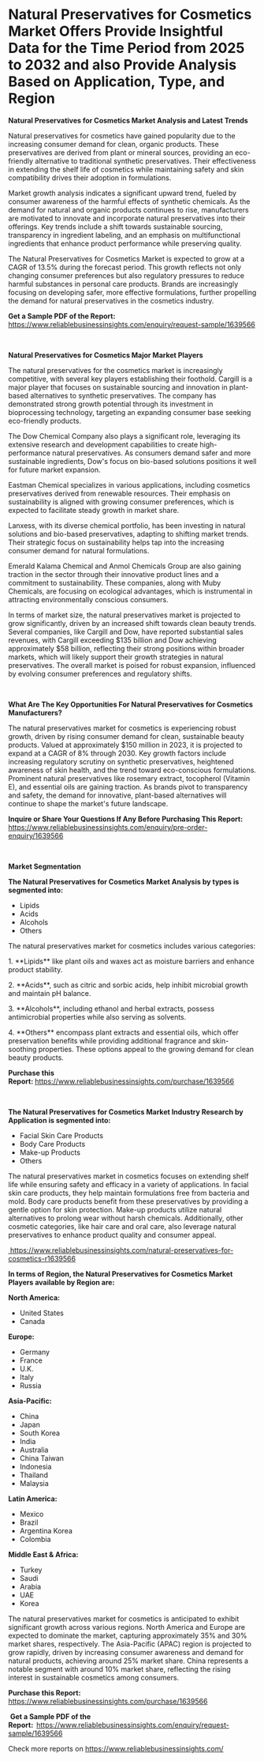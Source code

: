 <p><h1>Natural Preservatives for Cosmetics Market Offers Provide Insightful Data for the Time Period from 2025 to 2032 and also Provide Analysis Based on Application, Type, and Region</h1></p><p><strong>Natural Preservatives for Cosmetics Market Analysis and Latest Trends</strong></p>
<p><p>Natural preservatives for cosmetics have gained popularity due to the increasing consumer demand for clean, organic products. These preservatives are derived from plant or mineral sources, providing an eco-friendly alternative to traditional synthetic preservatives. Their effectiveness in extending the shelf life of cosmetics while maintaining safety and skin compatibility drives their adoption in formulations.</p><p>Market growth analysis indicates a significant upward trend, fueled by consumer awareness of the harmful effects of synthetic chemicals. As the demand for natural and organic products continues to rise, manufacturers are motivated to innovate and incorporate natural preservatives into their offerings. Key trends include a shift towards sustainable sourcing, transparency in ingredient labeling, and an emphasis on multifunctional ingredients that enhance product performance while preserving quality.</p><p>The Natural Preservatives for Cosmetics Market is expected to grow at a CAGR of 13.5% during the forecast period. This growth reflects not only changing consumer preferences but also regulatory pressures to reduce harmful substances in personal care products. Brands are increasingly focusing on developing safer, more effective formulations, further propelling the demand for natural preservatives in the cosmetics industry.</p></p>
<p><strong>Get a Sample PDF of the Report:&nbsp;</strong> <a href="https://www.reliablebusinessinsights.com/enquiry/request-sample/1639566?utm_campaign=1106&utm_medium=2&utm_source=Github&utm_content=ia&utm_term=30012025&utm_id=natural-preservatives-for-cosmetics">https://www.reliablebusinessinsights.com/enquiry/request-sample/1639566</a></p>
<p>&nbsp;</p>
<p><strong>Natural Preservatives for Cosmetics Major Market Players</strong></p>
<p><p>The natural preservatives for the cosmetics market is increasingly competitive, with several key players establishing their foothold. Cargill is a major player that focuses on sustainable sourcing and innovation in plant-based alternatives to synthetic preservatives. The company has demonstrated strong growth potential through its investment in bioprocessing technology, targeting an expanding consumer base seeking eco-friendly products.</p><p>The Dow Chemical Company also plays a significant role, leveraging its extensive research and development capabilities to create high-performance natural preservatives. As consumers demand safer and more sustainable ingredients, Dow's focus on bio-based solutions positions it well for future market expansion.</p><p>Eastman Chemical specializes in various applications, including cosmetics preservatives derived from renewable resources. Their emphasis on sustainability is aligned with growing consumer preferences, which is expected to facilitate steady growth in market share.</p><p>Lanxess, with its diverse chemical portfolio, has been investing in natural solutions and bio-based preservatives, adapting to shifting market trends. Their strategic focus on sustainability helps tap into the increasing consumer demand for natural formulations.</p><p>Emerald Kalama Chemical and Anmol Chemicals Group are also gaining traction in the sector through their innovative product lines and a commitment to sustainability. These companies, along with Muby Chemicals, are focusing on ecological advantages, which is instrumental in attracting environmentally conscious consumers.</p><p>In terms of market size, the natural preservatives market is projected to grow significantly, driven by an increased shift towards clean beauty trends. Several companies, like Cargill and Dow, have reported substantial sales revenues, with Cargill exceeding $135 billion and Dow achieving approximately $58 billion, reflecting their strong positions within broader markets, which will likely support their growth strategies in natural preservatives. The overall market is poised for robust expansion, influenced by evolving consumer preferences and regulatory shifts.</p></p>
<p>&nbsp;</p>
<p><strong>What Are The Key Opportunities For Natural Preservatives for Cosmetics Manufacturers?</strong></p>
<p><p>The natural preservatives market for cosmetics is experiencing robust growth, driven by rising consumer demand for clean, sustainable beauty products. Valued at approximately $150 million in 2023, it is projected to expand at a CAGR of 8% through 2030. Key growth factors include increasing regulatory scrutiny on synthetic preservatives, heightened awareness of skin health, and the trend toward eco-conscious formulations. Prominent natural preservatives like rosemary extract, tocopherol (Vitamin E), and essential oils are gaining traction. As brands pivot to transparency and safety, the demand for innovative, plant-based alternatives will continue to shape the market's future landscape.</p></p>
<p><strong>Inquire or Share Your Questions If Any Before Purchasing This Report:</strong> <a href="https://www.reliablebusinessinsights.com/enquiry/pre-order-enquiry/1639566?utm_campaign=1106&utm_medium=2&utm_source=Github&utm_content=ia&utm_term=30012025&utm_id=natural-preservatives-for-cosmetics">https://www.reliablebusinessinsights.com/enquiry/pre-order-enquiry/1639566</a></p>
<p>&nbsp;</p>
<p><strong>Market Segmentation</strong></p>
<p><strong>The Natural Preservatives for Cosmetics Market Analysis by types is segmented into:</strong></p>
<p><ul><li>Lipids</li><li>Acids</li><li>Alcohols</li><li>Others</li></ul></p>
<p><p>The natural preservatives market for cosmetics includes various categories: </p><p>1. **Lipids** like plant oils and waxes act as moisture barriers and enhance product stability.</p><p>2. **Acids**, such as citric and sorbic acids, help inhibit microbial growth and maintain pH balance. </p><p>3. **Alcohols**, including ethanol and herbal extracts, possess antimicrobial properties while also serving as solvents. </p><p>4. **Others** encompass plant extracts and essential oils, which offer preservation benefits while providing additional fragrance and skin-soothing properties. These options appeal to the growing demand for clean beauty products.</p></p>
<p><strong>Purchase this Report:&nbsp;</strong><a href="https://www.reliablebusinessinsights.com/purchase/1639566?utm_campaign=1106&utm_medium=2&utm_source=Github&utm_content=ia&utm_term=30012025&utm_id=natural-preservatives-for-cosmetics">https://www.reliablebusinessinsights.com/purchase/1639566</a></p>
<p>&nbsp;</p>
<p><strong>The Natural Preservatives for Cosmetics Market Industry Research by Application is segmented into:</strong></p>
<p><ul><li>Facial Skin Care Products</li><li>Body Care Products</li><li>Make-up Products</li><li>Others</li></ul></p>
<p><p>The natural preservatives market in cosmetics focuses on extending shelf life while ensuring safety and efficacy in a variety of applications. In facial skin care products, they help maintain formulations free from bacteria and mold. Body care products benefit from these preservatives by providing a gentle option for skin protection. Make-up products utilize natural alternatives to prolong wear without harsh chemicals. Additionally, other cosmetic categories, like hair care and oral care, also leverage natural preservatives to enhance product quality and consumer appeal.</p></p>
<p><a href="https://www.reliablebusinessinsights.com/natural-preservatives-for-cosmetics-r1639566?utm_campaign=1106&utm_medium=2&utm_source=Github&utm_content=ia&utm_term=30012025&utm_id=natural-preservatives-for-cosmetics">&nbsp;https://www.reliablebusinessinsights.com/natural-preservatives-for-cosmetics-r1639566</a></p>
<p><strong>In terms of Region, the Natural Preservatives for Cosmetics Market Players available by Region are:</strong></p>
<p>
    <p> <strong> North America: </strong>
        <ul>
            <li>United States</li>
            <li>Canada</li>
        </ul>
        </p> 
    <p> <strong> Europe: </strong>
        <ul>
            <li>Germany</li>
            <li>France</li>
            <li>U.K.</li>
            <li>Italy</li>
            <li>Russia</li>
        </ul>
        </p> 
    <p> <strong> Asia-Pacific: </strong>
        <ul>
            <li>China</li>
            <li>Japan</li>
            <li>South Korea</li>
            <li>India</li>
            <li>Australia</li>
            <li>China Taiwan</li>
            <li>Indonesia</li>
            <li>Thailand</li>
            <li>Malaysia</li>
        </ul>
        </p> 
    <p> <strong> Latin America: </strong>
        <ul>
            <li>Mexico</li>
            <li>Brazil</li>
            <li>Argentina Korea</li>
            <li>Colombia</li>
        </ul>
        </p> 
    <p> <strong> Middle East & Africa: </strong>
        <ul>
            <li>Turkey</li>
            <li>Saudi</li>
            <li>Arabia</li>
            <li>UAE</li>
            <li>Korea</li>
        </ul>
    </p>
    </p>
<p><p>The natural preservatives market for cosmetics is anticipated to exhibit significant growth across various regions. North America and Europe are expected to dominate the market, capturing approximately 35% and 30% market shares, respectively. The Asia-Pacific (APAC) region is projected to grow rapidly, driven by increasing consumer awareness and demand for natural products, achieving around 25% market share. China represents a notable segment with around 10% market share, reflecting the rising interest in sustainable cosmetics among consumers.</p></p>
<p><strong>Purchase this Report: </strong><a href="https://www.reliablebusinessinsights.com/purchase/1639566?utm_campaign=1106&utm_medium=2&utm_source=Github&utm_content=ia&utm_term=30012025&utm_id=natural-preservatives-for-cosmetics">https://www.reliablebusinessinsights.com/purchase/1639566</a></p>
<p>&nbsp;<strong>Get a Sample PDF of the Report:&nbsp;&nbsp;</strong><a href="https://www.reliablebusinessinsights.com/enquiry/request-sample/1639566?utm_campaign=1106&utm_medium=2&utm_source=Github&utm_content=ia&utm_term=30012025&utm_id=natural-preservatives-for-cosmetics">https://www.reliablebusinessinsights.com/enquiry/request-sample/1639566</a></p>
<p><strong></strong></p>
<p>Check more reports on <a href="https://www.reliablebusinessinsights.com/?utm_campaign=1106&utm_medium=2&utm_source=Github&utm_content=ia&utm_term=30012025&utm_id=natural-preservatives-for-cosmetics">https://www.reliablebusinessinsights.com/</a></p>